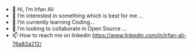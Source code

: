 - 👋 Hi, I’m Irfan Ali
- 👀 I’m interested in something which is best for me ...
- 🌱 I’m currently learning Coding...
- 💞️ I’m looking to collaborate in Open Source ...
- 📫 How to reach me on linkedin https://www.linkedin.com/in/irfan-ali-76a82a212/ 

<!---
irfanakram994/irfanakram994 is a ✨ special ✨ repository because its `README.md` (this file) appears on your GitHub profile.
You can click the Preview link to take a look at your changes.
--->
